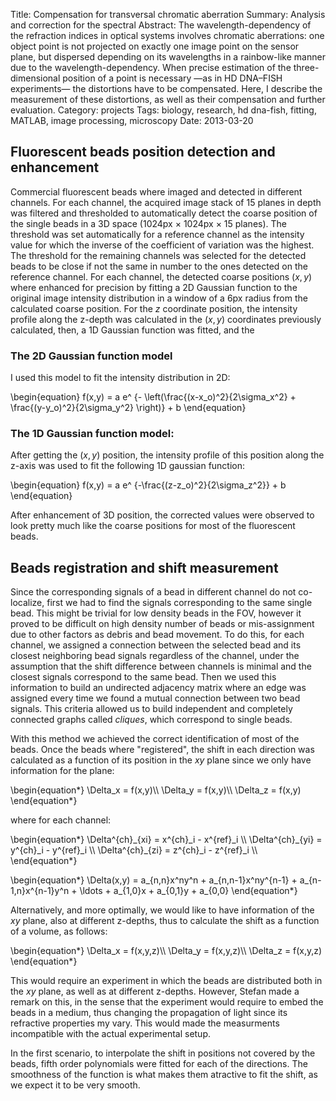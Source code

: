 Title: Compensation for transversal chromatic aberration
Summary: Analysis and correction for the spectral 
Abstract: The wavelength-dependency of the refraction indices in optical systems involves chromatic aberrations: one object point is not projected on exactly one image point on the sensor plane, but dispersed depending on its wavelengths in a rainbow-like manner due to the wavelength-dependency. When precise estimation of the three-dimensional position of a point is necessary &mdash;as in HD DNA&ndash;FISH experiments&mdash; the distortions have to be compensated. Here, I describe the measurement of these distortions, as well as their compensation and further evaluation.
Category: projects
Tags: biology, research, hd dna-fish, fitting, MATLAB, image processing, microscopy
Date: 2013-03-20


## Fluorescent beads position detection and enhancement

Commercial fluorescent beads where imaged and detected in different channels. For each channel, the acquired image stack of 15 planes in depth was filtered and thresholded to automatically detect the coarse position of the single beads in a 3D space (1024px $\times$ 1024px $\times$ 15 planes). The threshold was set automatically for a reference channel as the intensity value for which the inverse of the coefficient of variation was the highest. The threshold for the remaining channels was selected for the detected beads to be close if not the same in number to the ones detected on the reference channel. For each channel, the detected coarse positions $(x,y)$ where enhanced for precision by fitting a 2D Gaussian function to the original image intensity distribution in a window of a 6px radius from the calculated coarse position. For the $z$ coordinate position, the intensity profile along the z-depth was calculated in the $(x,y)$ coordinates previously calculated, then, a 1D Gaussian function was fitted, and the 

### The 2D Gaussian function model

I used this model to fit the intensity distribution in 2D:

\\begin{equation}
f(x,y) = a e^ {- \left(\frac{(x-x_o)^2}{2\sigma_x^2} + \frac{(y-y_o)^2}{2\sigma_y^2} \right)} + b
\\end{equation}

### The 1D Gaussian function model:

After getting the $(x,y)$ position, the intensity profile of this position along the z-axis was used to fit the following 1D gaussian function:

\\begin{equation}
f(x,y) = a e^ {-\frac{(z-z_o)^2}{2\sigma_z^2}} + b
\\end{equation}

After enhancement of 3D position, the corrected values were observed to look pretty much like the coarse positions for most of the fluorescent beads.

## Beads registration and shift measurement

Since the corresponding signals of a bead in different channel do not co-localize, first we had to find the signals corresponding to the same single bead. This might be trivial for low density beads in the FOV, however it proved to be difficult on high density number of beads or mis-assignment due to other factors as debris and bead movement. To do this, for each channel, we assigned a connection between the selected bead and its closest neighboring bead signals regardless of the channel, under the assumption that the shift difference between channels is minimal and the closest signals correspond to the same bead. Then we used this information to build an undirected adjacency matrix where an edge was assigned every time we found a mutual connection between two bead signals. This criteria allowed us to build independent and completely connected graphs called _cliques_, which correspond to single beads.

With this method we achieved the correct identification of most of the beads. Once the beads where "registered", the shift in each direction was calculated as a function of its position in the $xy$ plane since we only have information for the plane:

\\begin{equation\*}
\Delta_x = f(x,y)\\\\
\Delta_y = f(x,y)\\\\
\Delta_z = f(x,y)
\\end{equation\*}

where for each channel:

\\begin{equation\*}
\Delta^{ch}\_{xi} = x^{ch}_i - x^{ref}_i \\\\
\Delta^{ch}\_{yi} = y^{ch}_i - y^{ref}_i \\\\
\Delta^{ch}\_{zi} = z^{ch}_i - z^{ref}_i \\\\
\\end{equation\*}


\\begin{equation\*}
	\Delta(x,y) = a_{n,n}x^ny^n + a_{n,n-1}x^ny^{n-1} + a_{n-1,n}x^{n-1}y^n + \ldots + a_{1,0}x + a_{0,1}y + a_{0,0}
\\end{equation\*}


Alternatively, and more optimally, we would like to have information of the $xy$ plane, also at different z-depths, thus to calculate the shift as a function of a volume, as follows:

\\begin{equation\*}
\Delta_x = f(x,y,z)\\\\
\Delta_y = f(x,y,z)\\\\
\Delta_z = f(x,y,z)
\\end{equation\*}

This would require an experiment in which the beads are distributed both in the $xy$ plane, as well as at different z-depths. However, Stefan made a remark on this, in the sense that the experiment would require to embed the beads in a medium, thus changing the propagation of light since its refractive properties my vary. This would made the measurments incompatible with the actual experimental setup. 

In the first scenario, to interpolate the shift in positions not covered by the beads, fifth order polynomials were fitted for each of the directions. The smoothness of the function is what makes them atractive to fit the shift, as we expect it to be very smooth.














